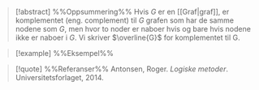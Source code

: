 
> [!abstract] %%Oppsummering%%
> Hvis $G$ er en [[Graf|graf]], er komplementet (eng. complement) til $G$ grafen som har de samme nodene som $G$, men hvor to noder er naboer hvis og bare hvis nodene ikke er naboer i $G$. Vi skriver $\overline{G}$ for komplementet til G.

> [!example] %%Eksempel%%
> 

> [!quote] %%Referanser%%
>Antonsen, Roger. *Logiske metoder*. Universitetsforlaget, 2014.



